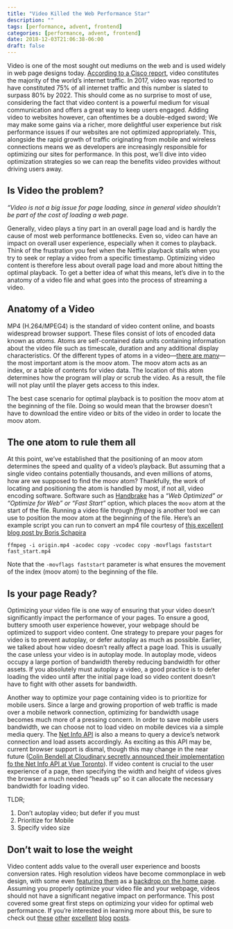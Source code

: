 ```yaml
---
title: "Video Killed the Web Performance Star"
description: ""
tags: [performance, advent, frontend]
categories: [performance, advent, frontend]
date: 2018-12-03T21:06:38-06:00
draft: false
---
```


Video is one of the most sought out mediums on the web and is used widely in web page designs today. [According to a Cisco report](https://www.cisco.com/c/en/us/solutions/collateral/service-provider/visual-networking-index-vni/white-paper-c11-741490.html), video constitutes the majority of the world’s internet traffic. In 2017, video was reported to have constituted 75% of all internet traffic and this number is slated to surpass 80% by 2022. This should come as no surprise to most of use, considering the fact that video content is a powerful medium for visual communication and offers a great way to keep users engaged. Adding video to websites however, can oftentimes be a double-edged sword; We may make some gains via a richer, more delightful user experience but risk performance issues if our websites are not optimized appropriately. This, alongside the rapid growth of traffic originating from mobile and wireless connections means we as developers are increasingly responsible for optimizing our sites for performance. In this post, we’ll dive into video optimization strategies so we can reap the benefits video provides without driving users away.

## Is Video the problem?

_“Video is not a big issue for page loading, since in general video shouldn’t be part of the cost of loading a web page._

Generally, video plays a tiny part in an overall page load and is hardly the cause of most web performance bottlenecks. Even so, video can have an impact on overall user experience, especially when it comes to playback. Think of the frustration you feel when the Netflix playback stalls when you try to seek or replay a video from a specific timestamp. Optimizing video content is therefore less about overall page load and more about hitting the optimal playback. To get a better idea of what this means, let’s dive in to the anatomy of a video file and what goes into the process of streaming a video.

## Anatomy of a Video

MP4 (H.264/MPEG4) is the standard of video content online, and boasts widespread browser support. These files consist of lots of encoded data known as _atoms._ Atoms are self-contained data units containing information about the video file such as timescale, duration and any additional display characteristics. Of the different types of atoms in a video—[there are many](https://www.adobe.com/devnet/video/articles/mp4_movie_atom.html)—the most important atom is the moov atom. The moov atom acts as an index, or a table of contents for video data. The location of this atom determines how the program will play or scrub the video. As a result, the file will not play until the player gets access to this index.

The best case scenario for optimal playback is to position the moov atom at the beginning of the file. Doing so would mean that the browser doesn’t have to download the entire video or bits of the video in order to locate the moov atom.

## The one atom to rule them all

At this point, we’ve established that the positioning of an moov atom determines the speed and quality of a video’s playback. But assuming that a single video contains potentially thousands, and even millions of atoms, how are we supposed to find the moov atom? Thankfully, the work of locating and positioning the atom is handled by most, if not all, video encoding software. Software such as [Handbrake](https://handbrake.fr/) has a _“Web Optimized” or “Optimize for Web” or “Fast Start”_ option, which places the `moov` atom at the start of the file. Running a video file through _ffmpeg_ is another tool we can use to position the moov atom at the beginning of the file. Here’s an example script you can run to convert an mp4 file courtesy of [this excellent blog post by Boris Schapira](https://blog.dareboost.com/en/2018/01/optimize-your-mp4-video-for-better-performance/)

    ffmpeg -i origin.mp4 -acodec copy -vcodec copy -movflags faststart fast_start.mp4

Note that the `-movflags faststart` parameter is what ensures the movement of the index (moov atom) to the beginning of the file.

## Is your page Ready?

Optimizing your video file is one way of ensuring that your video doesn’t significantly impact the performance of your pages. To ensure a good, buttery smooth user experience however, your webpage should be optimized to support video content. One strategy to prepare your pages for video is to prevent autoplay, or defer autoplay as much as possible. Earlier, we talked about how video doesn’t really affect a page load. This is usually the case unless your video is in autoplay mode. In autoplay mode, videos occupy a large portion of bandwidth thereby reducing bandwidth for other assets. If you absolutely must autoplay a video, a good practice is to defer loading the video until after the initial page load so video content doesn’t have to fight with other assets for bandwidth.

Another way to optimize your page containing video is to prioritize for mobile users. Since a large and growing proportion of web traffic is made over a mobile network connection, optimizing for bandwidth usage becomes much more of a pressing concern. In order to save mobile users bandwidth, we can choose not to load video on mobile devices via a simple media query. The [Net Info API](https://www.w3.org/TR/netinfo-api/) is also a means to query a device’s network connection and load assets accordingly. As exciting as this API may be, current browser support is dismal, though this may change in the near future ([Colin Bendell at Cloudinary secretly announced their implementation fo the Net Info API at Vue Toronto](https://lh3.googleusercontent.com/NzCITZXHybeYEmXqL7T1L9Mv6B8bOENxc3QHf3TxIxeljMeo4J37viLvTOZEgzubFIdIWtAH1gn82DRP09m6_g9YFYOv2gy2ndbGQJ4DYKy6ixs2X2y7Q5jPqn3Na1XM4n_aNJceYoxAXR-v3VodL89AUgGavWxhMQIcJ8AzzbZ-FBnNcfr59ufvW53cYQWPjYYjx3VnLn3WRET3pdsYzzCRN1glwCy0y13tqNjn3WQpK0DQnljQ0cAE8sbQW_yB380p449eapsS2_GsvUjkfOvz9mvD84_GBWdq0ReSnIP8yL9DFctJxYabdDoDuFeWbKSCOZBfS77LRWxZLE2PN75Qg5HgDE1IwA6dXLSUqNxh1p4P-jM0ZcJhPkxUiNAucNON4bC-a4KIchgNbyKtpkLBDzAdQuDjVdr3gTOPoE7Vy5DPknuMPD_fqVQjlu6-sWNdjh4i0nCMej_cImWfDIyunqfvSfSmdQluimxAE0EqLy6lXuevsmDbEQYSGEBjuiPfgoI_dmyqYqHeYoOCPFWyZC1bsL-mCapCygvTH3mo2Avfag7KxmR4gZBNbj48CFNSRMKfiMRCUtN0rtXE_u1RmHA2IrynfAbw7c8RIf4L92qVdbApyM9qXB9D_ung2iU4kXjiX-wgSprfUZpWvCVC=w1198-h1596-no)). If video content is crucial to the user experience of a page, then specifying the width and height of videos gives the browser a much needed “heads up” so it can allocate the necessary bandwidth for loading video.

TLDR;

1. Don’t autoplay video; but defer if you must
2. Prioritize for Mobile
3. Specify video size

## Don’t wait to lose the weight

Video content adds value to the overall user experience and boosts conversion rates. High resolution videos have become commonplace in web design, with some even [featuring them](https://www.awwwards.com/websites/video/) as a [backdrop on the home page](https://www.musicboxfilms.com/). Assuming you properly optimize your video file and your webpage, videos should not have a significant negative impact on performance. This post covered some great first steps on optimizing your video for optimal web performance. If you’re interested in learning more about this, be sure to check out [these](https://rigor.com/blog/2016/01/optimizing-mp4-video-for-fast-streaming) [other](https://blog.dareboost.com/en/2018/01/optimize-your-mp4-video-for-better-performance/) [excellent](https://vimeo.com/blog/post/video-compression-basics) [blog](http://blog.catchpoint.com/2017/06/16/web-performance-101-video-optimization/) [posts](https://www.keycdn.com/blog/video-optimization).
